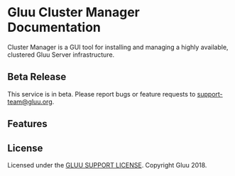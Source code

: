 # Gluu Cluster Manager Documentation
Cluster Manager is a GUI tool for installing and managing a highly available, clustered Gluu Server infrastructure.

## Beta Release    
This service is in beta. Please report bugs or feature requests to support-team@gluu.org. 

## Features


## License
Licensed under the [GLUU SUPPORT LICENSE](https://github.com/GluuFederation/cluster-mgr/blob/master/LICENSE). Copyright Gluu 2018.



